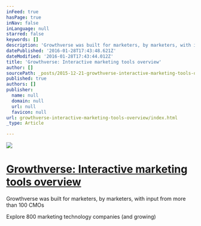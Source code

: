 ```yaml
---
inFeed: true
hasPage: true
inNav: false
inLanguage: null
starred: false
keywords: []
description: 'Growthverse was built for marketers, by marketers, with input from more than 100 CMOs  Explore 800 marketing technology companies (and growing)'
datePublished: '2016-01-28T17:43:48.621Z'
dateModified: '2016-01-28T17:43:44.012Z'
title: 'Growthverse: Interactive marketing tools overview'
author: []
sourcePath: _posts/2015-12-21-growthverse-interactive-marketing-tools-overview.md
published: true
authors: []
publisher:
  name: null
  domain: null
  url: null
  favicon: null
url: growthverse-interactive-marketing-tools-overview/index.html
_type: Article

---
```

![](https://s3-us-west-2.amazonaws.com/the-grid-img/p/20a895a72785a3e8809a34e20c6c9793abd4abdf.jpg)

# [Growthverse: Interactive marketing tools overview][0]

Growthverse was built for marketers, by marketers, with input from more than 100 CMOs 

Explore 800 marketing technology companies (and growing)

[0]: http://www.growthverse.com/overview